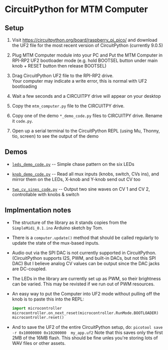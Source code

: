 

# CircuitPython for MTM Computer

## Setup

1. Visit https://circuitpython.org/board/raspberry_pi_pico/ and download the UF2
   file for the most recent version of CircuitPython (currently 9.0.5)
   
2. Plug MTM Computer module into your PC and Put the MTM Computer in 
   RPI-RP2 UF2 bootloader mode
   (e.g. hold BOOTSEL button under main knob + RESET button then release BOOTSEL)
   
3. Drag CircuitPython UF2 file to the RPI-RP2 drive.  
   Your computer may indicate a write error, this is normal with UF2 bootloading
   
   
4. Wait a few seconds and a CIRCUITPY drive will appear on your desktop

5. Copy the `mtm_computer.py` file to the CIRCUITPY drive.

6. Copy one of the demo `*_demo_code.py` files to CIRCUITPY drive. Rename it `code.py`.

7. Open up a serial terminal to the CircuitPython REPL
    (using Mu, Thonny, tio, screen) to see the output of the demo 


## Demos

- [`leds_demo_code.py`](./leds_demo_code.py) 
  -- Simple chase pattern on the six LEDs

- [`knob_demo_code.py`](./knob_demo_code.py) 
  -- Read all mux inputs (knobs, switch, CVs ins), 
   and mirror them on the LEDs, X-knob and Y-knob send out CV too
   
- [`two_cv_sines_code.py`](./two_cv_sines_code.py)
  -- Output two sine waves on CV 1 and CV 2, controllable with knobs & switch
  

## Implmentation notes

- The structure of the library as it stands copies from the `SimpleMidi_0.1.ino` 
  Arduino sketch by Tom.
  
- There is a `computer.update()` method that should be called regularly to update
  the state of the mux-based inputs. 
  
- Audio out via the SPI DAC is not currently supported in CircuitPython. 
  (CircuitPython supports I2S, PWM, and built-in DACs, but not this SPI DAC)
  But I believe analog CV values can be output since the DAC jacks are DC-coupled.
  
- The LEDs in the library are currently set up as PWM, so their brightness can be varied.
  This may be revisted if we run out of PWM resources.

- An easy way to put the Computer into UF2 mode without pulling off the knob
  is to paste this into the REPL: 
  ```py
  import microcontroller 
  microcontroller.on_next_reset(microcontroller.RunMode.BOOTLOADER)
  microcontroller.reset()
  ```
- And to save the UF2 of the entire CircuitPython setup, do:
  `picotool save -r 0x10000000 0x10200000  my_app.uf2`
  Note that this saves only the first 2MB of the 16MB flash. This should be fine
  unles you're storing lots of WAV files or other assets.
  
